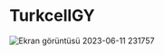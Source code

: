 # TurkcellGY
![Ekran görüntüsü 2023-06-11 231757](https://github.com/esraydin25/TurkcellGY/assets/127955087/4ab64407-f5cf-4511-83b6-2fc29e28b839)
